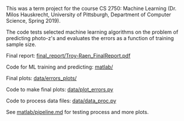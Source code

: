 This was a term project for the course CS 2750: Machine Learning (Dr. Milos Hauskrecht, University of Pittsburgh, Department of Computer Science, Spring 2019). 

The code tests selected machine learning algorithms on the problem of predicting photo-z's and evaluates the errors as a function of training sample size.

Final report: [final_report/Troy-Raen_FinalReport.pdf](final_report/Troy-Raen_FinalReport.pdf)

Code for ML training and predicting: [matlab/](matlab/)

Final plots: [data/errors_plots/](data/errors_plots/)

Code to make final plots: [data/plot_errors.py](data/plot_errors.py)

Code to process data files: [data/data_proc.py](data/data_proc.py)

See [matlab/pipeline.md](matlab/pipeline.md) for testing process and more plots.

